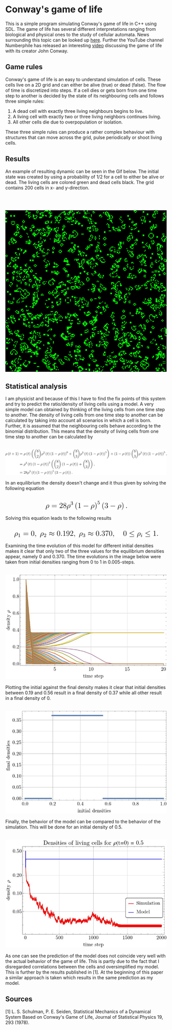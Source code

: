 # Conway's game of life

This is a simple program simulating Conway's game of life in C++ using SDL. The game of life has several
different interpretations ranging from biological and physical ones to the study of cellular automata. News surrounding
this topic can be looked up [here](https://www.conwaylife.com/). Further the YouTube channel Numberphile has released
an interesting [video](https://www.youtube.com/watch?v=R9Plq-D1gEk) discussing the game of life with its creator John
Conway.

## Game rules

Conway's game of life is an easy to understand simulation of cells. These cells live on a 2D grid and can either be
alive (true) or dead (false). The flow of time is discretized into steps. If a cell dies or gets born from one time
step to another is decided by the state of its neighbouring cells and follows three simple rules:

1. A dead cell with exactly three living neighbours begins to live.
2. A living cell with exactly two or three living neighbors continues living.
3. All other cells die due to overpopulation or isolation.

These three simple rules can produce a rather complex behaviour with structures that can move across the grid, pulse
periodically or shoot living cells.

## Results

An example of resulting dynamic can be seen in the Gif below. The initial state was created by using a probability of
1/2 for a cell to either be alive or dead. The living cells are colored green and dead cells black.
The grid contains 200 cells in x- and y-direction. 

<br>
    <br>
        <p align="center">
            <img src=/doc/game_of_life.gif>
        </p>

## Statistical analysis

I am physicist and because of this I have to find the fix points of this system and try to predict the ratio/density
of living cells using a model. A very simple model can obtained by thinking of the living cells from one time step to
another. The density of living cells from one time step to another can be calculated by taking into account all
scenarios in which a cell is born. Further, it is assumed that the neighbouring cells behave according te the binomial
distribution. This means that the density of living cells from one time step to another can be calculated by
<br>
    <br>
        <p align="center">
            <img src=/doc/binomial_model.jpeg>
        </p>
In an equilibrium the density doesn't change and it thus given by solving the following equation
<br>
    <br>
        <p align="center">
            <img src=/doc/equilibrium_equation.jpeg>
        </p>
Solving this equation leads to the following results
<br>
    <br>
        <p align="center">
            <img src=/doc/density_solutions.jpeg>
        </p>
Examining the time evolution of this model for different initial densities makes it clear that only two of the three
values for the equilibrium densities appear, namely 0 and 0.370. The time evolutions in the image below were taken from
initial densities ranging from 0 to 1 in 0.005-steps.
<br>
    <br>
        <p align="center">
            <img src=/doc/timestep_density_plot.jpeg>
    </p>
Plotting the initial against the final density makes it clear that initial densities between 0.19 and 0.56 result in
a final density of 0.37 while all other result in a final density of 0.
<br>
    <br>
        <p align="center">
            <img src=/doc/predicted_densities.jpeg>
        </p>
Finally, the behavior of the model can be compared to the behavior of the simulation. This will be done for an initial
density of 0.5.
<br>
    <br>
        <p align="center">
            <img src=/doc/timestep_vs_density.jpeg>
        </p>
As one can see the prediction of the model does not coincide very well with the actual behavior of the game of life.
This is partly due to the fact that I disregarded correlations between the cells and oversimplified my model. This is
further by the results published in [1]. At the beginning of this paper a similar approach is taken which results in
the same prediction as my model.

## Sources

[1]     L. S. Schulman, P. E. Seiden, Statistical Mechanics of a Dynamical System Based on Conway's Game of Life,
Journal of Statistical Physics 19, 293 (1978).
